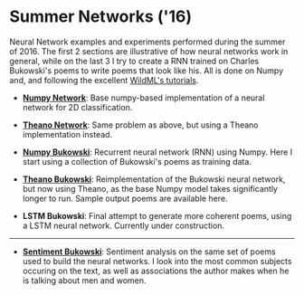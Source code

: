 # Summer Networks ('16)
Neural Network examples and experiments performed during the summer of 2016. The first 2 sections are illustrative of how neural networks work in general, while on the last 3 I try to create a RNN trained on Charles Bukowski's poems to write poems that look like his. All is done on Numpy and, and following the excellent [WildML's tutorials](http://www.wildml.com/2015/09/recurrent-neural-networks-tutorial-part-1-introduction-to-rnns/).

* [**Numpy Network**](https://github.com/masta-g3/summer_networks/blob/master/numpy_networks.ipynb): Base numpy-based implementation of a neural network for 2D classification.

* [**Theano Network**](https://github.com/masta-g3/summer_networks/blob/master/theano_networks.ipynb): Same problem as above, but using a Theano implementation instead.

* [**Numpy Bukowski**](https://github.com/masta-g3/summer_networks/blob/master/bukowski_networks/numpy_bukowski.ipynb): Recurrent neural network (RNN) using Numpy. Here I start using a collection of Bukowski's poems as training data.

* [**Theano Bukowski**](https://github.com/masta-g3/summer_networks/blob/master/bukowski_networks/theano_bukowski.ipynb): Reimplementation of the Bukowski neural network, but now using Theano, as the base Numpy model takes significantly longer to run. Sample output poems are available here.

* **LSTM Bukowski**: Final attempt to generate more coherent poems, using a LSTM neural network. Currently under construction.

---------------

* [**Sentiment Bukowski**](https://github.com/masta-g3/summer_networks/blob/master/bukowski_networks/sentiment_bukowski.ipynb): Sentiment analysis on the same set of poems used to build the neural networks. I look into the most common subjects occuring on the text, as well as associations the author makes when he is talking about men and women.
